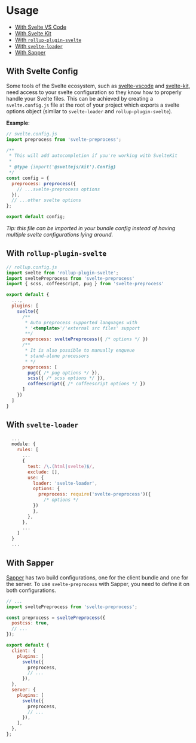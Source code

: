 # Usage

<!-- @import "[TOC]" {cmd="toc" depthFrom=2 depthTo=6 orderedList=false} -->

<!-- code_chunk_output -->

- [With Svelte VS Code](#with-svelte-config)
- [With Svelte Kit](#with-svelte-config)
- [With `rollup-plugin-svelte`](#with-rollup-plugin-svelte)
- [With `svelte-loader`](#with-svelte-loader)
- [With Sapper](#with-sapper)

<!-- /code_chunk_output -->

## With Svelte Config

Some tools of the Svelte ecosystem, such as [svelte-vscode](https://marketplace.visualstudio.com/items?itemName=svelte.svelte-vscode) and [svelte-kit](https://github.com/sveltejs/kit), need access to your svelte configuration so they know how to properly handle your Svelte files. This can be achieved by creating a `svelte.config.js` file at the root of your project which exports a svelte options object (similar to `svelte-loader` and `rollup-plugin-svelte`).

**Example**:

```js
// svelte.config.js
import preprocess from 'svelte-preprocess';

/** 
 * This will add autocompletion if you're working with SvelteKit
 * 
 * @type {import('@sveltejs/kit').Config} 
 */
const config = {
  preprocess: preprocess({
    // ...svelte-preprocess options
  }),
  // ...other svelte options
};

export default config;
```

_Tip: this file can be imported in your bundle config instead of having multiple svelte configurations lying around._

## With `rollup-plugin-svelte`

```js
// rollup.config.js
import svelte from 'rollup-plugin-svelte';
import sveltePreprocess from 'svelte-preprocess'
import { scss, coffeescript, pug } from 'svelte-preprocess'

export default {
  ...,
  plugins: [
    svelte({
      /**
       * Auto preprocess supported languages with
       * '<template>'/'external src files' support
       **/
      preprocess: sveltePreprocess({ /* options */ })
      /**
       * It is also possible to manually enqueue
       * stand-alone processors
       * */
      preprocess: [
        pug({ /* pug options */ }),
        scss({ /* scss options */ }),
        coffeescript({ /* coffeescript options */ })
      ]
    })
  ]
}
```

## With `svelte-loader`

```js
  ...
  module: {
    rules: [
      ...
      {
        test: /\.(html|svelte)$/,
        exclude: [],
        use: {
          loader: 'svelte-loader',
          options: {
            preprocess: require('svelte-preprocess')({
              /* options */
          })
          },
        },
      },
      ...
    ]
  }
  ...
```

## With Sapper

[Sapper](https://sapper.svelte.dev/) has two build configurations, one for the client bundle and one for the server. To use `svelte-preprocess` with Sapper, you need to define it on both configurations.

```js
// ...
import sveltePreprocess from 'svelte-preprocess';

const preprocess = sveltePreprocess({
  postcss: true,
  // ...
});

export default {
  client: {
    plugins: [
      svelte({
        preprocess,
        // ...
      }),
  },
  server: {
    plugins: [
      svelte({
        preprocess,
        // ...
      }),
    ],
  },
};
```
